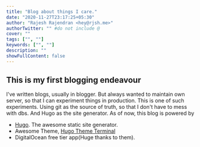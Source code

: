 ```yaml
---
title: "Blog about things I care."
date: "2020-11-27T23:17:25+05:30"
author: "Rajesh Rajendran <hey@rjsh.me>"
authorTwitter: "" #do not include @
cover: ""
tags: ["", ""]
keywords: ["", ""]
description: ""
showFullContent: false
---
```


## This is my first blogging endeavour

I've written blogs, usually in blogger. But always wanted to maintain own server, so that I can experiment things in production.
This is one of such experiments. Using git as the source of truth, so that I don't have to mess with dbs. And Hugo as the site generator.
As of now, this blog is powered by
- [Hugo](https://gohugo.io/). The awesome static site generator.
- Awesome Theme, [Hugo Theme Terminal](https://github.com/panr/hugo-theme-terminal)
- DigitalOcean free tier app(Huge thanks to them).
